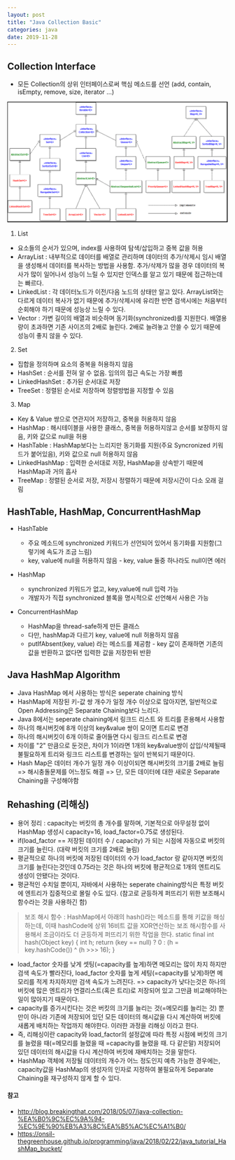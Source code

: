 ```yaml
---
layout: post 
title: "Java Collection Basic"
categories: java
date: 2019-11-28
---
```


## Collection Interface
- 모든 Collection의 상위 인터페이스로써 핵심 메소드를 선언 (add, contain, isEmpty, remove, size, iterator ...)

![collection](/assets/posts/20191122/java_collection.png)

1. List
- 요소들의 순서가 있으며, index를 사용하여 탐색/삽입하고 중복 값을 허용
- ArrayList : 내부적으로 데이터를 배열로 관리하며 데이터의 추가/삭제시 임시 배열을 생성해서 데이터를 복사하는 방법을 사용함. 추가/삭제가 많을 경우 데이터의 복사가 많이 일어나서 성능이 느릴 수 있지만 인덱스를 알고 있기 때문에 접근하는데는 빠르다.
- LinkedList : 각 데이터노드가 이전/다음 노드의 상태만 알고 있다. ArrayList와는 다르게 데이터 복사가 없기 때문에 추가/삭제시에 유리한 반면 검색시에는 처음부터 순회해야 하기 때문에 성능상 느릴 수 있다.
- Vector : 가변 길이의 배열과 비슷하며 동기화(synchronized)를 지원한다. 배열용량이 초과하면 기존 사이즈의 2배로 늘린다. 2배로 늘려놓고 안쓸 수 있기 때문에 성능이 좋지 않을 수 있다.

2. Set
- 집합을 정의하며 요소의 중복을 허용하지 않음
- HashSet : 순서를 전혀 알 수 없음. 임의의 접근 속도는 가장 빠름
- LinkedHashSet : 추가된 순서대로 저장
- TreeSet : 정렬된 순서로 저장하며 정렬방법을 지정할 수 있음

3. Map
- Key & Value 쌍으로 연관지어 저장하고, 중복을 허용하지 않음
- HashMap : 해시테이블을 사용한 클래스, 중복을 허용하지않고 순서를 보장하지 않음, 키와 값으로 null을 허용
- HashTable : HashMap보다는 느리지만 동기화를 지원(주요 Syncronized 키워드가 붙어있음), 키와 값으로 null 허용하지 않음
- LinkedHashMap : 입력한 순서대로 저장, HashMap을 상속받기 때문에 HashMap과 거의 흡사
- TreeMap : 정렬된 순서로 저장, 저장시 정렬하기 때문에 저장시간이 다소 오래 걸림

## HashTable, HashMap, ConcurrentHashMap
* HashTable
  - 주요 메소드에 synchronized 키워드가 선언되어 있어서 동기화를 지원함(그렇기에 속도가 조금 느림)
  - key, value에 null을 허용하지 않음 - key, value 둘중 하나라도 null이면 에러

* HashMap
  - synchronized 키워드가 없고, key,value에 null 입력 가능
  - 개발자가 직접 synchronized 블록을 명시적으로 선언해서 사용은 가능

* ConcurrentHashMap
  - HashMap을 thread-safe하게 만든 클래스
  - 다만, hashMap과 다르기 key, value에 null 허용하지 않음
  - putIfAbsent(key, value) 라는 메소드를 제공함 - key 값이 존재하면 기존의 값을 반환하고 없다면 입력한 값을 저장한뒤 반환 



## Java HashMap Algorithm
* Java HashMap 에서 사용하는 방식은 seperate chaining 방식 
* HashMap에 저장된 키-값 쌍 개수가 일정 개수 이상으로 많아지면, 일반적으로 Open Addressing은 Separate Chaining보다 느리다.
* Java 8에서는 seperate chaining에서 링크드 리스트 와 트리를 혼용해서 사용함
* 하나의 해시버킷에 8개 이상의 key&value 쌍이 모이면 트리로 변경
* 하나의 해시버킷이 6개 이하로 줄어들면 다시 링크드 리스트로 변경
* 차이를 "2" 만큼으로 둔것은, 차이가 1이라면 1개의 key&value쌍이 삽입/삭제될때 불필요하게 트리와 링크드 리스트를 변경하는 일이 반복되기 때문이다.
* Hash Map은 데이터 개수가 일정 개수 이상이되면 해시버킷의 크기를 2배로 늘림 => 해시충돌문제를 어느정도 해결 => 단, 모든 데이터에 대한 새로운 Separate Chaining을 구성해야함


## Rehashing (리해싱) 
- 용어 정리 : capacity는 버킷의 총 개수를 말하며, 기본적으로 아무설정 없이 HashMap 생성시 capacity=16, load_factor=0.75로 생성된다.
- if(load_factor == 저장된 데이터 수 / capacity) 가 되는 시점에 자동으로 버킷의 크기를 늘린다. (대략 버킷의 크기를 2배로 늘림)
- 평균적으로 하나의 버킷에 저장된 데이터의 수가 load_factor 랑 같아지면 버킷의 크기를 늘린다는것인데 0.75라는 것은 하나의 버킷에 평균적으로 1개의 엔트리도 생성이 안됐다는 것이다.
- 평균적인 수치일 뿐이지, 자바에서 사용하는 seperate chaining방식은 특정 버킷에 엔트리가 집중적으로 몰릴 수도 있다. (참고로 균등하게 퍼뜨리기 위한 보조해시함수라는 것을 사용하긴 함)
> 보조 해시 함수 : HashMap에서 아래의 hash()라는 메소드를 통해 키값을 해싱하는데, 이때 hashCode에 상위 16비트 값을 XOR연산하는 보조 해시함수를 사용해서 조금이라도 더 균등하게 퍼뜨리기 위한 작업을 한다.
> static final int hash(Object key) { int h; return (key == null) ? 0 : (h = key.hashCode()) ^ (h >>> 16); } 
- load_factor 숫자를 낮게 셋팅(=capacity를 높게)하면 메모리는 많이 차지 하지만 검색 속도가 빨라진다, load_factor 숫자를 높게 세팅(=capacity를 낮게)하면 메모리를 적게 차지하지만 검색 속도가 느려진다. => capacity가 낮다는것은 하나의 버킷에 많은 엔트리가 연결리스트(혹은 트리)로 저장되어 있고 그만큼 비교해야하는 일이 많아지기 때문이다.
- capacity를 증가시킨다는 것은 버킷의 크기를 늘리는 것(=메모리를 늘리는 것) 뿐만이 아니라 기존에 저장되어 있던 모든 데이터의 해시값을 다시 계산하여 버킷에 새롭게 배치하는 작업까지 해야한다. 이러한 과정을 리해싱 이라고 한다. 
- 즉, 리해싱이란 capacity와 load_factor의 설정값에 따라 특정 시점에 버킷의 크기를 늘렸을 때(=메모리를 늘렸을 때 =capacity를 늘렸을 때. 다 같은말) 저장되어 있던 데이터의 해시값을 다시 계산하여 버킷에 재배치하는 것을 말한다.
- HashMap 객체에 저장될 데이터의 개수가 어느 정도인지 예측 가능한 경우에는, capacity값을 HashMap의 생성자의 인자로 지정하여 불필요하게 Separate Chaining을 재구성하지 않게 할 수 있다.
  



#### 참고 
- <http://blog.breakingthat.com/2018/05/07/java-collection-%EA%B0%9C%EC%9A%94-%EC%9E%90%EB%A3%8C%EA%B5%AC%EC%A1%B0/>
- <https://onsil-thegreenhouse.github.io/programming/java/2018/02/22/java_tutorial_HashMap_bucket/>